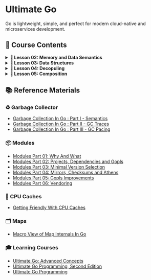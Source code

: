 # Ultimate Go

Go is lightweight, simple, and perfect for modern cloud-native and microservices development.

## 📘 Course Contents

<details>
<summary> <b>📗 Lesson 02: Memory and Data Semantics</b> </summary>

- [Variables](https://github.com/gkjoyes/ultimate-go/tree/main/lesson2/variables/example1/example1.go)
- [Struct Types](https://github.com/gkjoyes/ultimate-go/tree/main/lesson2/struct_types/example1/example1.go)
- [Pointers: Pass by Values](https://github.com/gkjoyes/ultimate-go/blob/main/lesson2/pointers/example1/example1.go)
- [Pointers: Sharing Data](https://github.com/gkjoyes/ultimate-go/tree/main/lesson2/pointers/example2/example2.go)
- [Pointers: Escape Analysis](https://github.com/gkjoyes/ultimate-go/tree/main/lesson2/pointers/example3/example3.go)
- [Pointers: Stack Growth](https://github.com/gkjoyes/ultimate-go/tree/main/lesson2/pointers/example4/example4.go)
- [Pointers: GC](https://learning.oreilly.com/videos/ultimate-go-advanced/9780135339503/9780135339503-UGO3_02_03_05/)
- [Contants](https://github.com/gkjoyes/ultimate-go/tree/main/lesson2/constants/)

</details>

<details>
<summary> <b>📗 Lesson 03: Data Structures</b> </summary>

- [Arrays: Mechanical Sympathy](https://github.com/gkjoyes/ultimate-go/tree/main/lesson3/arrays/example1)
- [Arrays: Semantics](https://github.com/gkjoyes/ultimate-go/tree/main/lesson3/arrays/example2/example2.go)
- [Arrays: Range Mechanics](https://github.com/gkjoyes/ultimate-go/tree/main/lesson3/arrays/example2/example4.go)
- [Slices: Declare, Length, and Reference Types](https://github.com/gkjoyes/ultimate-go/blob/main/lesson3/slices/example2/example2.go)
- [Slices: Appending Slices](https://github.com/gkjoyes/ultimate-go/blob/main/lesson3/slices/example4/example4.go)
- [Slices: Taking Slices of Slices](https://github.com/gkjoyes/ultimate-go/blob/main/lesson3/slices/example3/example3.go)
- [Slices: Strings and References](https://github.com/gkjoyes/ultimate-go/blob/main/lesson3/slices/example5/example5.go)
- [Slices: Strings and Slices](https://github.com/gkjoyes/ultimate-go/blob/main/lesson3/slices/example6/example6.go)
- [Slices: Range Mechanics](https://github.com/gkjoyes/ultimate-go/blob/main/lesson3/slices/example8/example8.go)
- [Maps](https://github.com/gkjoyes/ultimate-go/blob/main/lesson3/maps/)

</details>

<details>
<summary> <b>📗 Lesson 04: Decopuling</b> </summary>

- [Methods: Value and Pointer Semantics](https://github.com/gkjoyes/ultimate-go/blob/main/lesson4/methods/example1/example1.go)
- [Methods: Function/Method Variables](https://github.com/gkjoyes/ultimate-go/blob/main/lesson4/methods/example3/example3.go)
- [Interfaces: Polymorphism](https://github.com/gkjoyes/ultimate-go/blob/main/lesson4/interfaces/example2/example2.go)
- [Interfaces: Method Sets and Address of Value](https://github.com/gkjoyes/ultimate-go/blob/main/lesson4/interfaces/example3/example3.go)
- [Interfaces: Storage by Value](https://github.com/gkjoyes/ultimate-go/blob/main/lesson4/interfaces/example5/example5.go)
- [Interfaces: Type Assertion](https://github.com/gkjoyes/ultimate-go/blob/main/lesson4/interfaces/example7/example7.go)
- [Embedding](https://github.com/gkjoyes/ultimate-go/tree/main/lesson4/embedding)
- [Exporting](https://github.com/gkjoyes/ultimate-go/tree/main/lesson4/exporting)

</details>

<details>
<summary> <b>📗 Lesson 05: Composition</b> </summary>

- [Grouping Types](https://github.com/gkjoyes/ultimate-go/tree/main/lesson5/grouping)
- [Decoupling](https://github.com/gkjoyes/ultimate-go/tree/main/lesson5/decoupling)
- [Conversion and Assertions](https://github.com/gkjoyes/ultimate-go/tree/main/lesson5/assertions)
- [Interface Pollution](https://github.com/gkjoyes/ultimate-go/tree/main/lesson5/pollution)

</details>

## 📚 Reference Materials

### ♻️ Garbage Collector

- [Garbage Collection In Go : Part I - Semantics](https://www.ardanlabs.com/blog/2018/12/garbage-collection-in-go-part1-semantics.html)
- [Garbage Collection In Go : Part II - GC Traces](https://www.ardanlabs.com/blog/2019/05/garbage-collection-in-go-part2-gctraces.html)
- [Garbage Collection In Go : Part III - GC Pacing](https://www.ardanlabs.com/blog/2019/07/garbage-collection-in-go-part3-gcpacing.html)

### 📦 Modules

- [Modules Part 01: Why And What](https://www.ardanlabs.com/blog/2019/10/modules-01-why-and-what.html)
- [Modules Part 02: Projects, Dependencies and Gopls](https://www.ardanlabs.com/blog/2019/12/modules-02-projects-dependencies-gopls.html)
- [Modules Part 03: Minimal Version Selection](https://www.ardanlabs.com/blog/2019/12/modules-03-minimal-version-selection.html)
- [Modules Part 04: Mirrors, Checksums and Athens](https://www.ardanlabs.com/blog/2020/02/modules-04-mirros-checksums-athens.html)
- [Modules Part 05: Gopls Improvements](https://www.ardanlabs.com/blog/2020/04/modules-05-gopls-improvements.html)
- [Modules Part 06: Vendoring](https://www.ardanlabs.com/blog/2020/04/modules-06-vendoring.html)

### 🧠 CPU Caches

- [Getting Friendly With CPU Caches](https://www.ardanlabs.com/blog/2023/07/getting-friendly-with-cpu-caches.html)

### 🗂️ Maps

- [Macro View of Map Internals In Go](https://www.ardanlabs.com/blog/2013/12/macro-view-of-map-internals-in-go.html)

### 🎓 Learning Courses

- [Ultimate Go: Advanced Concepts](https://learning.oreilly.com/course/ultimate-go-advanced/9780135339503/)
- [Ultimate Go Programming, Second Edition](https://learning.oreilly.com/course/ultimate-go-programming/9780135261651/)
- [Ultimate Go Programming](https://learning.oreilly.com/course/ultimate-go-programming/9780134757476/)
